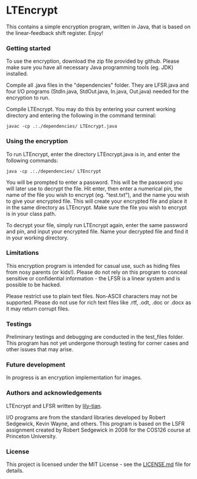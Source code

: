 # LTEncrypt

This contains a simple encryption program, written in Java, that is based on the linear-feedback shift register. Enjoy!

### Getting started

To use the encryption, download the zip file provided by github. Please make sure you have all necessary Java programming tools (eg. JDK) installed.

Compile all .java files in the "dependencies" folder. They are LFSR.java and four I/O programs (StdIn.java, StdOut.java, In.java, Out.java) needed for the encryption to run.

Compile LTEncrypt. You may do this by entering your current working directory and entering the following in the command terminal:

```
javac -cp .:./dependencies/ LTEncrypt.java
```

### Using the encryption

To run LTEncrypt, enter the directory LTEncrypt.java is in, and enter the following commands:

```
java -cp .:./dependencies/ LTEncrypt
```

You will be prompted to enter a password. This will be the password you will later use to decrypt the file. Hit enter, then enter a numerical pin, the name of the file you wish to encrypt (eg. "test.txt"), and the name you wish to give your encrypted file. This will create your encrypted file and place it in the same directory as LTEncrypt. Make sure the file you wish to encrypt is in your class path.

To decrypt your file, simply run LTEncrypt again, enter the same password and pin, and input your encrypted file. Name your decrypted file and find it in your working directory.

### Limitations

This encryption program is intended for casual use, such as hiding files from nosy parents (or kids!). Please do not rely on this program to conceal sensitive or confidential information - the LFSR is a linear system and is possible to be hacked. 

Please restrict use to plain text files. Non-ASCII characters may not be supported. Please do not use for rich text files like .rtf, .odt, .doc or .docx as it may return corrupt files. 

### Testings

Preliminary testings and debugging are conducted in the test_files folder. This program has not yet undergone thorough testing for corner cases and other issues that may arise.

### Future development

In progress is an encryption implementation for images.

### Authors and acknowledgements

LTEncrypt and LFSR written by [lily-tian](https://github.com/lily-tian).

I/O programs are from the standard libraries developed by Robert Sedgewick, Kevin Wayne, and others. This program is based on the LSFR assignment created by Robert Sedgewick in 2008 for the COS126 course at Princeton University. 

### License

This project is licensed under the MIT License - see the [LICENSE.md](LICENSE.md) file for details.
